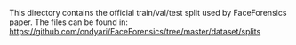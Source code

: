 This directory contains the official train/val/test split used by FaceForensics paper.
The files can be found in: https://github.com/ondyari/FaceForensics/tree/master/dataset/splits